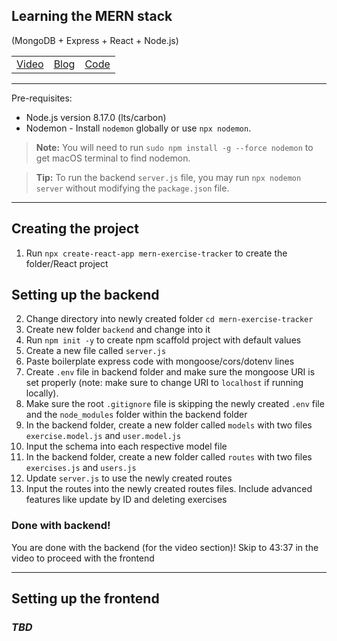 ## Learning the MERN stack

(MongoDB + Express + React + Node.js)

|                                                       |                                                                                                                        |                                                                     |
| ----------------------------------------------------- | ---------------------------------------------------------------------------------------------------------------------- | ------------------------------------------------------------------- |
| [Video](https://www.youtube.com/watch?v=7CqJlxBYj-M&) | [Blog](https://medium.com/@beaucarnes/learn-the-mern-stack-by-building-an-exercise-tracker-mern-tutorial-59c13c1237a1) | [Code](https://github.com/beaucarnes/mern-exercise-tracker-mongodb) |

---

Pre-requisites:

- Node.js version 8.17.0 (lts/carbon)
- Nodemon - Install `nodemon` globally or use `npx nodemon`.

> **Note:** You will need to run `sudo npm install -g --force nodemon` to get macOS terminal to find nodemon.

> **Tip:** To run the backend `server.js` file, you may run `npx nodemon server` without modifying the `package.json` file.

---

## Creating the project

1. Run `npx create-react-app mern-exercise-tracker` to create the folder/React project

## Setting up the backend

2. Change directory into newly created folder `cd mern-exercise-tracker`
3. Create new folder `backend` and change into it
4. Run `npm init -y` to create npm scaffold project with default values
5. Create a new file called `server.js`
6. Paste boilerplate express code with mongoose/cors/dotenv lines
7. Create `.env` file in backend folder and make sure the mongoose URI is set properly (note: make sure to change URI to `localhost` if running locally).
8. Make sure the root `.gitignore` file is skipping the newly created `.env` file and the `node_modules` folder within the backend folder
9. In the backend folder, create a new folder called `models` with two files `exercise.model.js` and `user.model.js`
10. Input the schema into each respective model file
11. In the backend folder, create a new folder called `routes` with two files `exercises.js` and `users.js`
12. Update `server.js` to use the newly created routes
13. Input the routes into the newly created routes files. Include advanced features like update by ID and deleting exercises

### Done with backend!

You are done with the backend (for the video section)! Skip to 43:37 in the video to proceed with the frontend

---

## Setting up the frontend

### _TBD_
